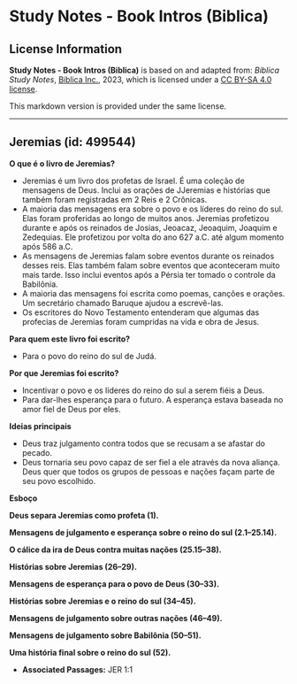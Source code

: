 # Study Notes - Book Intros (Biblica)

## License Information

**Study Notes - Book Intros (Biblica)** is based on and adapted from: _Biblica Study Notes_, [Biblica Inc.](https://www.biblica.com/), 2023, which is licensed under a [CC BY-SA 4.0 license](https://creativecommons.org/licenses/by-sa/4.0/legalcode.en).

This markdown version is provided under the same license.



--------------------------------

## Jeremias (id: 499544)

**O que é o livro de Jeremias?**

* Jeremias é um livro dos profetas de Israel. É uma coleção de mensagens de Deus. Inclui as orações de JJeremias e histórias que também foram registradas em 2 Reis e 2 Crônicas.
* A maioria das mensagens era sobre o povo e os líderes do reino do sul. Elas foram proferidas ao longo de muitos anos. Jeremias profetizou durante e após os reinados de Josias, Jeoacaz, Jeoaquim, Joaquim e Zedequias. Ele profetizou por volta do ano 627 a.C. até algum momento após 586 a.C.
* As mensagens de Jeremias falam sobre eventos durante os reinados desses reis. Elas também falam sobre eventos que aconteceram muito mais tarde. Isso inclui eventos após a Pérsia ter tomado o controle da Babilônia.
* A maioria das mensagens foi escrita como poemas, canções e orações. Um secretário chamado Baruque ajudou a escrevê\-las.
* Os escritores do Novo Testamento entenderam que algumas das profecias de Jeremias foram cumpridas na vida e obra de Jesus.

**Para quem este livro foi escrito?**

* Para o povo do reino do sul de Judá.

**Por que Jeremias foi escrito?**

* Incentivar o povo e os líderes do reino do sul a serem fiéis a Deus.
* Para dar\-lhes esperança para o futuro. A esperança estava baseada no amor fiel de Deus por eles.

**Ideias principais**

* Deus traz julgamento contra todos que se recusam a se afastar do pecado.
* Deus tornaria seu povo capaz de ser fiel a ele através da nova aliança. Deus quer que todos os grupos de pessoas e nações façam parte de seu povo escolhido.

**Esboço**

**Deus separa Jeremias como profeta (1\).**

**Mensagens de julgamento e esperança sobre o reino do sul (2\.1–25\.14\).**

**O cálice da ira de Deus contra muitas nações (25\.15–38\).**

**Histórias sobre Jeremias (26–29\).**

**Mensagens de esperança para o povo de Deus (30–33\).**

**Histórias sobre Jeremias e o reino do sul (34–45\).**

**Mensagens de julgamento sobre outras nações (46–49\).**

**Mensagens de julgamento sobre Babilônia (50–51\).**

**Uma história final sobre o reino do sul (52\).**

* **Associated Passages:** JER 1:1

